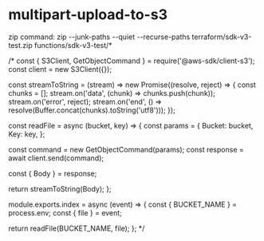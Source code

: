 # multipart-upload-to-s3

zip command:
zip --junk-paths --quiet --recurse-paths terraform/sdk-v3-test.zip functions/sdk-v3-test/*




/*
const { S3Client, GetObjectCommand } = require('@aws-sdk/client-s3');
const client = new S3Client({});

const streamToString = (stream) => new Promise((resolve, reject) => {
  const chunks = [];
  stream.on('data', (chunk) => chunks.push(chunk));
  stream.on('error', reject);
  stream.on('end', () => resolve(Buffer.concat(chunks).toString('utf8')));
});

const readFile = async (bucket, key) => {
  const params = {
    Bucket: bucket,
    Key: key,
  };

  const command = new GetObjectCommand(params);
  const response = await client.send(command);

  const { Body } = response; 

  return streamToString(Body);
};

module.exports.index = async (event) => {
  const { BUCKET_NAME } = process.env;
  const { file } = event;

  return readFile(BUCKET_NAME, file);
};
*/
